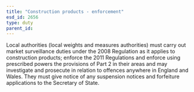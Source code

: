 ```yaml
---
title: "Construction products - enforcement"
esd_id: 2656
type: duty
parent_id:  
---
```


Local authorities (local weights and measures authorities) must carry out market surveillance duties under the 2008 Regulation as it applies to construction products; enforce the 2011 Regulations and enforce using prescribed powers the provisions of Part 2 in their areas and may investigate and prosecute in relation to offences anywhere in England and Wales.  They must give notice of any suspension notices and forfeiture applications to the Secretary of State.

